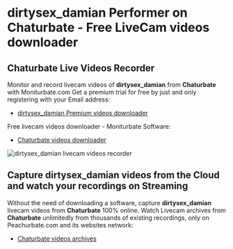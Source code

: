 # dirtysex_damian Performer on Chaturbate - Free LiveCam videos downloader

## Chaturbate Live Videos Recorder

Monitor and record livecam videos of **dirtysex_damian** from **Chaturbate** with Moniturbate.com
Get a premium trial for free by just and only registering with your Email address:
* [dirtysex_damian Premium videos downloader](https://moniturbate.com/request-demo-licence-key.html)

Free livecam videos downloader - Moniturbate Software:
* [Chaturbate videos downloader](https://moniturbate.com/moniturbate-download-software.html)

![dirtysex_damian livecam videos recorder](https://peachurnet.com/templates/moniturbate-software.png)


## Capture dirtysex_damian videos from the Cloud and watch your recordings on Streaming

Without the need of downloading a software, capture **dirtysex_damian** livecam videos from **Chaturbate** 100% online.
Watch Livecam archives from **Chaturbate** unlimitedly from thousands of existing recordings, only on Peachurbate.com and its websites network:
* [Chaturbate videos archives](https://peachurnet.com/)